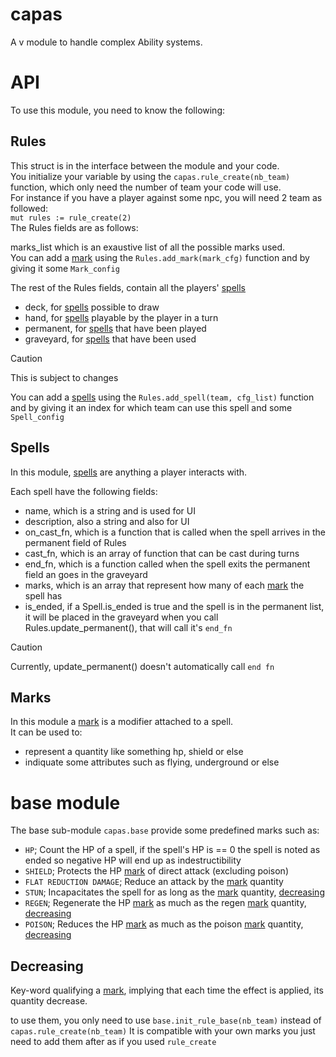 # capas
A v module to handle complex Ability systems.


# API
To use this module, you need to know the following:

## Rules
This struct is in the interface between the module and your code.  
You initialize your variable by using the ``capas.rule_create(nb_team)`` function, which only need the number of team your code will use.  
For instance if you have a player against some npc, you will need 2 team as followed:  
``
mut rules := rule_create(2)
``  
The Rules fields are as follows:

marks_list which is an exaustive list of all the possible marks used.  
You can add a [mark](#marks) using the ``Rules.add_mark(mark_cfg)`` function and by giving it some ``Mark_config``

The rest of the Rules fields, contain all the players' [spells](#spells) 
- deck, for [spells](#spells) possible to draw
- hand, for [spells](#spells) playable by the player in a turn
- permanent, for [spells](#spells) that have been played
- graveyard, for [spells](#spells) that have been used
> [!CAUTION]
> This is subject to changes

You can add a [spells](#spells) using the ``Rules.add_spell(team, cfg_list)`` function and by giving it an index for which team can use this spell and some ``Spell_config``

## Spells

In this module, [spells](#spells) are anything a player interacts with.  


Each spell have the following fields:
- name, which is a string and is used for UI
- description, also a string and also for UI
- on_cast_fn, which is a function that is called when the spell arrives in the permanent field of Rules
- cast_fn, which is an array of function that can be cast during turns
- end_fn, which is a function called when the spell exits the permanent field an goes in the graveyard
- marks, which is an array that represent how many of each [mark](#marks) the spell has
- is_ended, if a Spell.is_ended is true and the spell is in the permanent list, it will be placed in the graveyard when you call Rules.update_permanent(), that will call it's ``end_fn``
> [!CAUTION]
> Currently, update_permanent() doesn't automatically call ``end fn``

## Marks

In this module a [mark](#marks) is a modifier attached to a spell.  
It can be used to:
- represent a quantity like something hp, shield or else
- indiquate some attributes such as flying, underground or else



# base module
The base sub-module ``capas.base`` provide some predefined marks such as:
- `HP`; Count the HP of a spell, if the spell's HP is == 0 the spell is noted as ended so negative HP will end up as indestructibility
- `SHIELD`; Protects the HP [mark](#marks) of direct attack (excluding poison)
- `FLAT REDUCTION DAMAGE`; Reduce an attack by the [mark](#marks) quantity
- `STUN`; Incapacitates the spell for as long as the [mark](#marks) quantity, [decreasing](#decreasing)
- `REGEN`; Regenerate the HP [mark](#marks) as much as the regen [mark](#marks) quantity, [decreasing](#decreasing)
- `POISON`; Reduces the HP [mark](#marks) as much as the poison [mark](#marks) quantity, [decreasing](#decreasing)

## Decreasing
Key-word qualifying a [mark](#marks), implying that each time the effect is applied, its quantity decrease.


to use them, you only need to use ``base.init_rule_base(nb_team)`` instead of ``capas.rule_create(nb_team)``
It is compatible with your own marks you just need to add them after as if you used ``rule_create``